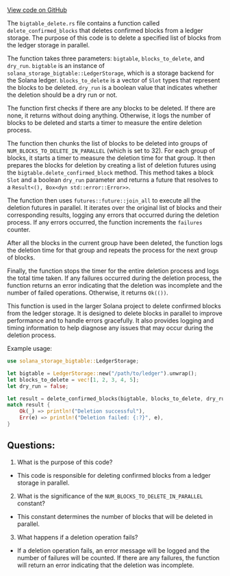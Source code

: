 [View code on GitHub](https://github.com/solana-labs/solana/blob/master/ledger/src/bigtable_delete.rs)

The `bigtable_delete.rs` file contains a function called `delete_confirmed_blocks` that deletes confirmed blocks from a ledger storage. The purpose of this code is to delete a specified list of blocks from the ledger storage in parallel. 

The function takes three parameters: `bigtable`, `blocks_to_delete`, and `dry_run`. `bigtable` is an instance of `solana_storage_bigtable::LedgerStorage`, which is a storage backend for the Solana ledger. `blocks_to_delete` is a vector of `Slot` types that represent the blocks to be deleted. `dry_run` is a boolean value that indicates whether the deletion should be a dry run or not.

The function first checks if there are any blocks to be deleted. If there are none, it returns without doing anything. Otherwise, it logs the number of blocks to be deleted and starts a timer to measure the entire deletion process.

The function then chunks the list of blocks to be deleted into groups of `NUM_BLOCKS_TO_DELETE_IN_PARALLEL` (which is set to 32). For each group of blocks, it starts a timer to measure the deletion time for that group. It then prepares the blocks for deletion by creating a list of deletion futures using the `bigtable.delete_confirmed_block` method. This method takes a block `Slot` and a boolean `dry_run` parameter and returns a future that resolves to a `Result<(), Box<dyn std::error::Error>>`.

The function then uses `futures::future::join_all` to execute all the deletion futures in parallel. It iterates over the original list of blocks and their corresponding results, logging any errors that occurred during the deletion process. If any errors occurred, the function increments the `failures` counter.

After all the blocks in the current group have been deleted, the function logs the deletion time for that group and repeats the process for the next group of blocks.

Finally, the function stops the timer for the entire deletion process and logs the total time taken. If any failures occurred during the deletion process, the function returns an error indicating that the deletion was incomplete and the number of failed operations. Otherwise, it returns `Ok(())`.

This function is used in the larger Solana project to delete confirmed blocks from the ledger storage. It is designed to delete blocks in parallel to improve performance and to handle errors gracefully. It also provides logging and timing information to help diagnose any issues that may occur during the deletion process. 

Example usage:

```rust
use solana_storage_bigtable::LedgerStorage;

let bigtable = LedgerStorage::new("/path/to/ledger").unwrap();
let blocks_to_delete = vec![1, 2, 3, 4, 5];
let dry_run = false;

let result = delete_confirmed_blocks(bigtable, blocks_to_delete, dry_run);
match result {
    Ok(_) => println!("Deletion successful"),
    Err(e) => println!("Deletion failed: {:?}", e),
}
```
## Questions: 
 1. What is the purpose of this code?
- This code is responsible for deleting confirmed blocks from a ledger storage in parallel.

2. What is the significance of the `NUM_BLOCKS_TO_DELETE_IN_PARALLEL` constant?
- This constant determines the number of blocks that will be deleted in parallel.

3. What happens if a deletion operation fails?
- If a deletion operation fails, an error message will be logged and the number of failures will be counted. If there are any failures, the function will return an error indicating that the deletion was incomplete.